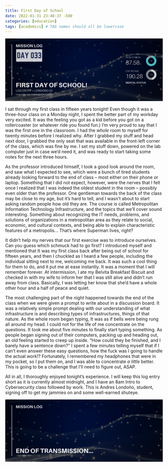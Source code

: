 ```yaml
---
title: First Day of School
date: 2022-01-31 23:48:37 -500
categories: [education]
tags: [academics] # TAG names should all be lowercase
---
```


![entry001 header image](/assets/images/entry002.png)

I sat through my first class in fifteen years tonight! Even though it was a three-hour class on a Monday night, I spent the better part of my workday very excited. It was the feeling you got as a kid before you got on a rollercoaster (or whatever ride you found fun.) I’m very proud to say that I was the first one in the classroom. I had the _whole_ room to myself for twenty minutes before I realized why. After I grabbed my stuff and head next door, I grabbed the only seat that was available in the front-left corner of the class, which was fine by me. I set my stuff down, powered on the lab computer just in case we’d need it, and was ready to start taking some notes for the next three hours.

As the professor introduced himself, I took a good look around the room, and saw what I expected to see, which were a bunch of tired students already looking forward to the end of class – most either on their phone or laptop. Something that I did not expect, however, were the nerves that I felt once I realized that I was indeed the oldest student in the room – possibly even older than the professor. One gentleman towards the back of the class may be close to my age, but it’s hard to tell, and I wasn’t about to start asking random people how old they are. The course is called Metropolitan Information Technology Infrastructure, and the topics that we’ll cover sound interesting. Something about recognizing the IT needs, problems, and solutions of organizations in a metropolitan area as they relate to social, economic, and cultural contexts, and being able to explain characteristic features of a metropolis… That’s where Superman lives, right?

It didn’t help my nerves that our first exercise was to introduce ourselves. Can you guess which schmuck had to go first? I introduced myself and mentioned that It was my first class back after being out of school for fifteen years, and then I chuckled as I heard a few people, including the individual sitting next to me, welcoming me back. It was such a cool thing for them to do, and it put me at ease instantly. It was a moment that I will remember forever. At intermission, I ate my Belvita Breakfast Biscuit and checked in with my wife to inform her that I was still alive and didn’t run away from class. Basically, I was letting her know that she’d have a whole other hour and a half of peace and quiet.

The most challenging part of the night happened towards the end of the class when we were given a prompt to write about in a discussion board. It was a relatively simple prompt dealing with our understanding of what infrastructure is and describing types of infrastructures, things of that nature. As the whole room began typing, It was as if bells were being rung all around my head. I could not for the life of me concentrate on the questions. It took me about five minutes to finally start typing something. As people began signing out of their computers, packing up and heading out, an old feeling started to creep up inside. “How could they be finished, and I barely have a sentence down?” I spent a few minutes telling myself that if I can’t even answer these easy questions, how the fuck was I going to handle the actual work!? Fortunately, I remembered my headphones that were in my pocket, so I put them on, and I was able to concentrate _a little_ better. This is going to be a challenge that I’ll need to figure out, ASAP.

All in all, I thoroughly enjoyed tonight’s experience. I will keep this log entry short as it is currently almost midnight, and I have an 8am Intro to Cybersecurity class followed by work. This is Andres Londoño, student, signing off to get my jammies on and some well-earned shuteye.

![end of transmission footer image](/assets/images/end-transmission.png)
